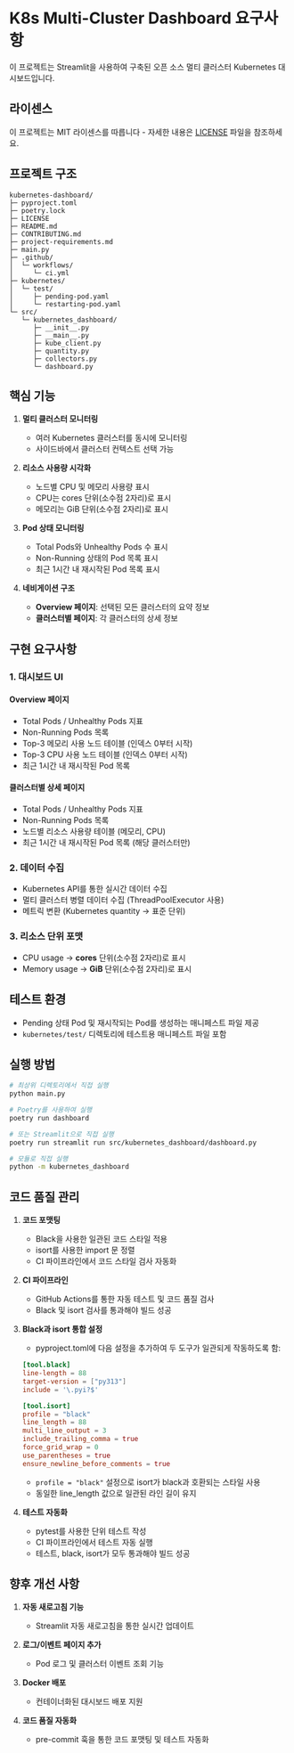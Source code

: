 # K8s Multi-Cluster Dashboard 요구사항

이 프로젝트는 Streamlit을 사용하여 구축된 오픈 소스 멀티 클러스터 Kubernetes 대시보드입니다.

## 라이센스

이 프로젝트는 MIT 라이센스를 따릅니다 - 자세한 내용은 [LICENSE](LICENSE) 파일을 참조하세요.

## 프로젝트 구조

```
kubernetes-dashboard/
├─ pyproject.toml
├─ poetry.lock
├─ LICENSE
├─ README.md
├─ CONTRIBUTING.md
├─ project-requirements.md
├─ main.py
├─ .github/
│  └─ workflows/
│     └─ ci.yml
├─ kubernetes/
│  └─ test/
│     ├─ pending-pod.yaml
│     └─ restarting-pod.yaml
└─ src/
   └─ kubernetes_dashboard/
      ├─ __init__.py
      ├─ __main__.py
      ├─ kube_client.py
      ├─ quantity.py
      ├─ collectors.py
      └─ dashboard.py
```

## 핵심 기능

1. **멀티 클러스터 모니터링**
   - 여러 Kubernetes 클러스터를 동시에 모니터링
   - 사이드바에서 클러스터 컨텍스트 선택 가능

2. **리소스 사용량 시각화**
   - 노드별 CPU 및 메모리 사용량 표시
   - CPU는 cores 단위(소수점 2자리)로 표시
   - 메모리는 GiB 단위(소수점 2자리)로 표시

3. **Pod 상태 모니터링**
   - Total Pods와 Unhealthy Pods 수 표시
   - Non-Running 상태의 Pod 목록 표시
   - 최근 1시간 내 재시작된 Pod 목록 표시

4. **네비게이션 구조**
   - **Overview 페이지**: 선택된 모든 클러스터의 요약 정보
   - **클러스터별 페이지**: 각 클러스터의 상세 정보

## 구현 요구사항

### 1. 대시보드 UI

#### Overview 페이지
- Total Pods / Unhealthy Pods 지표
- Non-Running Pods 목록
- Top-3 메모리 사용 노드 테이블 (인덱스 0부터 시작)
- Top-3 CPU 사용 노드 테이블 (인덱스 0부터 시작)
- 최근 1시간 내 재시작된 Pod 목록

#### 클러스터별 상세 페이지
- Total Pods / Unhealthy Pods 지표
- Non-Running Pods 목록
- 노드별 리소스 사용량 테이블 (메모리, CPU)
- 최근 1시간 내 재시작된 Pod 목록 (해당 클러스터만)

### 2. 데이터 수집

- Kubernetes API를 통한 실시간 데이터 수집
- 멀티 클러스터 병렬 데이터 수집 (ThreadPoolExecutor 사용)
- 메트릭 변환 (Kubernetes quantity → 표준 단위)

### 3. 리소스 단위 포맷

- CPU usage → **cores** 단위(소수점 2자리)로 표시
- Memory usage → **GiB** 단위(소수점 2자리)로 표시

## 테스트 환경

- Pending 상태 Pod 및 재시작되는 Pod를 생성하는 매니페스트 파일 제공
- `kubernetes/test/` 디렉토리에 테스트용 매니페스트 파일 포함

## 실행 방법

```bash
# 최상위 디렉토리에서 직접 실행
python main.py

# Poetry를 사용하여 실행
poetry run dashboard

# 또는 Streamlit으로 직접 실행
poetry run streamlit run src/kubernetes_dashboard/dashboard.py

# 모듈로 직접 실행
python -m kubernetes_dashboard
```

## 코드 품질 관리

1. **코드 포맷팅**
   - Black을 사용한 일관된 코드 스타일 적용
   - isort를 사용한 import 문 정렬
   - CI 파이프라인에서 코드 스타일 검사 자동화

2. **CI 파이프라인**
   - GitHub Actions를 통한 자동 테스트 및 코드 품질 검사
   - Black 및 isort 검사를 통과해야 빌드 성공

3. **Black과 isort 통합 설정**
   - pyproject.toml에 다음 설정을 추가하여 두 도구가 일관되게 작동하도록 함:
   ```toml
   [tool.black]
   line-length = 88
   target-version = ["py313"]
   include = '\.pyi?$'

   [tool.isort]
   profile = "black"
   line_length = 88
   multi_line_output = 3
   include_trailing_comma = true
   force_grid_wrap = 0
   use_parentheses = true
   ensure_newline_before_comments = true
   ```
   - `profile = "black"` 설정으로 isort가 black과 호환되는 스타일 사용
   - 동일한 line_length 값으로 일관된 라인 길이 유지

4. **테스트 자동화**
   - pytest를 사용한 단위 테스트 작성
   - CI 파이프라인에서 테스트 자동 실행
   - 테스트, black, isort가 모두 통과해야 빌드 성공

## 향후 개선 사항

1. **자동 새로고침 기능**
   - Streamlit 자동 새로고침을 통한 실시간 업데이트

2. **로그/이벤트 페이지 추가**
   - Pod 로그 및 클러스터 이벤트 조회 기능

3. **Docker 배포**
   - 컨테이너화된 대시보드 배포 지원

4. **코드 품질 자동화**
   - pre-commit 훅을 통한 코드 포맷팅 및 테스트 자동화